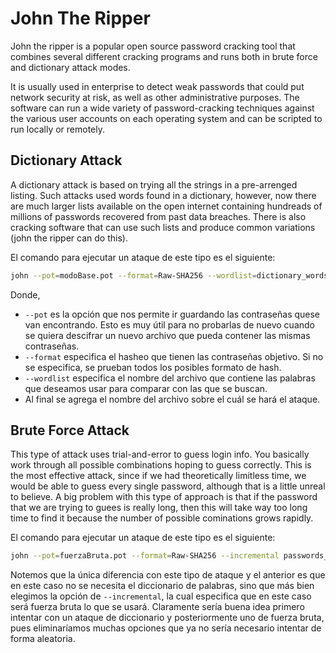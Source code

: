 # John The Ripper

John the ripper is a popular open source password cracking tool that combines several different cracking programs and runs both in brute force and dictionary attack modes.

It is usually used in enterprise to detect weak passwords that could put network security at risk, as well as other administrative purposes. The software can run a wide variety of password-cracking techniques against the various user accounts on each operating system and can be scripted to run locally or remotely.

## Dictionary Attack

A dictionary attack is based on trying all the strings in a pre-arrenged listing. Such attacks used words found in a dictionary, however, now there are much larger lists available on the open internet containing hundreads of millions of passwords recovered from past data breaches. There is also cracking software that can use such lists and produce common variations (john the ripper can do this).

El comando para ejecutar un ataque de este tipo es el siguiente:
~~~sh
john --pot=modoBase.pot --format=Raw-SHA256 --wordlist=dictionary_words.txt passwords_to_hack.txt
~~~

Donde,
- `--pot`  es la opción que nos permite ir guardando las contraseñas quese van encontrando. Esto es muy útil para no probarlas de nuevo cuando se quiera descifrar un nuevo archivo que pueda contener las mismas contraseñas.
- `--format` especifica el hasheo que tienen las contraseñas objetivo. Si no se especifica, se prueban todos los posibles formato de hash.
- `--wordlist` especifica el nombre del archivo que contiene las palabras que deseamos usar para comparar con las que se buscan.
- Al final se agrega el nombre del archivo sobre el cuál se hará el ataque.

## Brute Force Attack

This type of attack uses trial-and-error to guess login info. You basically work through all possible combinations hoping to guess correctly. This is the most effective attack, since if we had theoretically limitless time, we would be able to guess every single password, although that is a little unreal to believe. A big problem with this type of approach is that if the password that we are trying to guees is really long, then this will take way too long time to find it because the number of possible cominations grows rapidly.

El comando para ejecutar un ataque de este tipo es el siguiente:
~~~sh
john --pot=fuerzaBruta.pot --format=Raw-SHA256 --incremental passwords_to_hack.txt
~~~

Notemos que la única diferencia con este tipo de ataque y el anterior es que en este caso no se necesita el diccionario de palabras, sino que más bien elegimos la opción de `--incremental`, la cual especifica que en este caso será fuerza bruta lo que se usará. Claramente sería buena idea primero intentar con un ataque de diccionario y posteriormente uno de fuerza bruta, pues eliminaríamos muchas opciones que ya no sería necesario intentar de forma aleatoria.